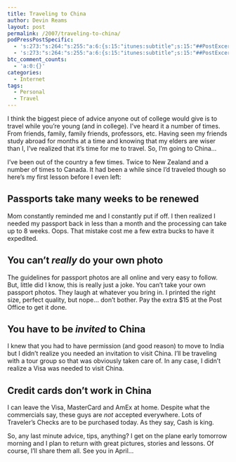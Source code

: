 ```yaml
---
title: Traveling to China
author: Devin Reams
layout: post
permalink: /2007/traveling-to-china/
podPressPostSpecific:
  - 's:273:"s:264:"s:255:"a:6:{s:15:"itunes:subtitle";s:15:"##PostExcerpt##";s:14:"itunes:summary";s:15:"##PostExcerpt##";s:15:"itunes:keywords";s:17:"##WordPressCats##";s:13:"itunes:author";s:10:"##Global##";s:15:"itunes:explicit";s:7:"Default";s:12:"itunes:block";s:7:"Default";}";";";'
  - 's:273:"s:264:"s:255:"a:6:{s:15:"itunes:subtitle";s:15:"##PostExcerpt##";s:14:"itunes:summary";s:15:"##PostExcerpt##";s:15:"itunes:keywords";s:17:"##WordPressCats##";s:13:"itunes:author";s:10:"##Global##";s:15:"itunes:explicit";s:7:"Default";s:12:"itunes:block";s:7:"Default";}";";";'
btc_comment_counts:
  - 'a:0:{}'
categories:
  - Internet
tags:
  - Personal
  - Travel
---
```

I think the biggest piece of advice anyone out of college would give is to travel while you&#8217;re young (and in college). I&#8217;ve heard it a number of times. From friends, family, family friends, professors, etc. Having seen my friends study abroad for months at a time and knowing that my elders are wiser than I, I&#8217;ve realized that it&#8217;s time for me to travel. So, I&#8217;m going to China&#8230;

<!--more-->

I&#8217;ve been out of the country a few times. Twice to New Zealand and a number of times to Canada. It had been a while since I&#8217;d traveled though so here&#8217;s my first lesson before I even left:

## Passports take many weeks to be renewed

Mom constantly reminded me and I constantly put if off. I then realized I needed my passport back in less than a month and the processing can take up to 8 weeks. Oops. That mistake cost me a few extra bucks to have it expedited.

## You can&#8217;t *really* do your own photo

The guidelines for passport photos are all online and very easy to follow. But, little did I know, this is really just a joke. You can&#8217;t take your own passport photos. They laugh at whatever you bring in. I printed the right size, perfect quality, but nope&#8230; don&#8217;t bother. Pay the extra $15 at the Post Office to get it done.

## You have to be *invited* to China

I knew that you had to have permission (and good reason) to move to India but I didn&#8217;t realize you needed an invitation to visit China. I&#8217;ll be traveling with a tour group so that was obviously taken care of. In any case, I didn&#8217;t realize a Visa was needed to visit China.

## Credit cards don&#8217;t work in China

I can leave the Visa, MasterCard and AmEx at home. Despite what the commercials say, these guys are *not* accepted everywhere. Lots of Traveler&#8217;s Checks are to be purchased today. As they say, Cash is king.

So, any last minute advice, tips, anything? I get on the plane early tomorrow morning and I plan to return with great pictures, stories and lessons. Of course, I&#8217;ll share them all. See you in April&#8230;